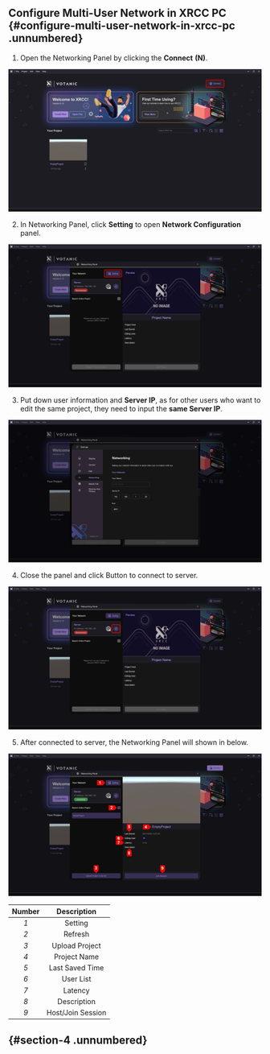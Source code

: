 ## Configure Multi-User Network in XRCC PC {#configure-multi-user-network-in-xrcc-pc .unnumbered}

1.  Open the Networking Panel by clicking the **Connect** **(N)**.

<center><img src="/img/Networking/OpenNetworkingPanel.png" alt=""/></center>

2.  In Networking Panel, click **Setting** to open **Network Configuration** panel.

<center><img src="/img/Networking/NetworkingPanelClickSetting.png" alt=""/></center>

3.  Put down user information and **Server IP**, as for other users who want to edit the same project, they need to input the **same Server IP**.

<center><img src="/img/Networking/NetworkingSetting.png" alt=""/></center>

4.  Close the panel and click Button to connect to server.

<center><img src="/img/Networking/ConnectToServer.png" alt=""/></center>

5.  After connected to server, the Networking Panel will shown in below.
<center><img src="/img/Networking/NetworkingPanelAfterConfiguration.png" alt=""/></center>



  |Number|Description      |
  |:----:|:---------------:|
  |*1*   |Setting          |
  |*2*   |Refresh          |
  |*3*   |Upload Project   |
  |*4*   |Project Name     |
  |*5*   |Last Saved Time  |
  |*6*   |User List        |
  |*7*   |Latency          |
  |*8*   |Description      |
  |*9*   |Host/Join Session|

##  {#section-4 .unnumbered}